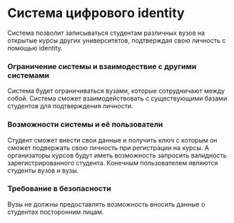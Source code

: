 # Система цифрового identity 
Система позволит записываться студентам различных вузов на открытые курсы других университетов, подтверждая свою личность с помощью identity.
### Ограничение системы и взаимодествие с другими системами
Система будет ограничиваться вузами, которые сотрудничают между собой. Система сможет взаимодействовать с существующими базами студентов для подтверждения личности.
### Возможности системы и её пользователи
Студент сможет внести свои данные и получить ключ с которым он сможет подвержать свою личность при регистрации на курсы. А организаторы курсов будут иметь возможность запросить валидность зарегистрированного студента. Конечным пользователем являются студенты вузов и вузы.
### Требование в безопасности
Вузы не должны предоставлять возможность вносить данные о студентах посторонним лицам.
